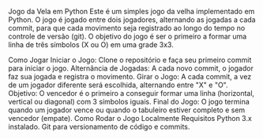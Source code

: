 Jogo da Vela em Python
Este é um simples jogo da velha implementado em Python. O jogo é jogado entre dois jogadores, alternando as jogadas a cada commit, para que cada movimento seja registrado ao longo do tempo no controle de versão (git). O objetivo do jogo é ser o primeiro a formar uma linha de três símbolos (X ou O) em uma grade 3x3.

Como Jogar
Iniciar o Jogo: Clone o repositório e faça seu primeiro commit para iniciar o jogo.
Alternância de Jogadas: A cada novo commit, o jogador faz sua jogada e registra o movimento.
Girar o Jogo: A cada commit, a vez de um jogador diferente será escolhida, alternando entre "X" e "O".
Objetivo: O vencedor é o primeiro a conseguir formar uma linha (horizontal, vertical ou diagonal) com 3 símbolos iguais.
Final do Jogo: O jogo termina quando um jogador vence ou quando o tabuleiro estiver completo e sem vencedor (empate).
Como Rodar o Jogo Localmente
Requisitos
Python 3.x instalado.
Git para versionamento de código e commits.
